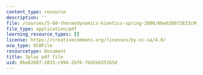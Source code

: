 ```yaml
---
content_type: resource
description: ''
file: /courses/5-60-thermodynamics-kinetics-spring-2008/0be626072833c9942bf676d2eb35165d_Q7mrSQkSB9U.pdf
file_type: application/pdf
learning_resource_types: []
license: https://creativecommons.org/licenses/by-nc-sa/4.0/
ocw_type: OCWFile
resourcetype: Document
title: 3play pdf file
uid: 0be62607-2833-c994-2bf6-76d2eb35165d
---
```

